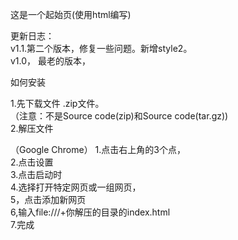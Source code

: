 这是一个起始页(使用html编写)  

更新日志：  
v1.1.第二个版本，修复一些问题。新增style2。  
v1.0， 最老的版本，  

 如何安装  
 
 1.先下载文件 .zip文件。  
 （注意：不是Source code(zip)和Source code(tar.gz))  
 2.解压文件  
 
 （Google Chrome）
 1.点击右上角的3个点，  
 2.点击设置  
 3.点击启动时  
 4.选择打开特定网页或一组网页，  
 5，点击添加新网页  
 6,输入file:///+你解压的目录的index.html  
 7.完成  
 
 
